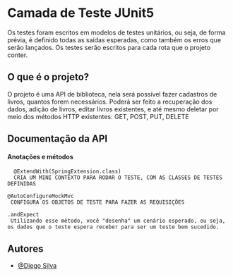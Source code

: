 
# Camada de Teste JUnit5

Os testes foram escritos em modelos de testes unitários, ou seja, de forma prévia, é definido todas as saídas esperadas, como também os erros que serão lançados. Os testes serão escritos para cada rota que o projeto conter.
## O que é o projeto?

O projeto é uma API de biblioteca, nela será possível fazer cadastros de livros, quantos forem necessários. Poderá ser feito a recuperação dos dados, adição de livros, editar livros existentes, e até mesmo deletar por meio dos métodos HTTP existentes: GET, POST, PUT, DELETE

## Documentação da API

#### Anotações e métodos

```http
  @ExtendWith(SpringExtension.class)
  CRIA UM MINI CONTEXTO PARA RODAR O TESTE, COM AS CLASSES DE TESTES DEFINIDAS
```
```http
@AutoConfigureMockMvc
 CONFIGURA OS OBJETOS DE TESTE PARA FAZER AS REQUISIÇÕES
```

```http
.andExpect
 Utilizando esse método, você "desenha" um cenário esperado, ou seja, os dados que o teste espera receber para ser um teste bem sucedido.
```


## Autores

- [@Diego Silva](https://www.linkedin.com/in/diego-silva-2479711a7/)

